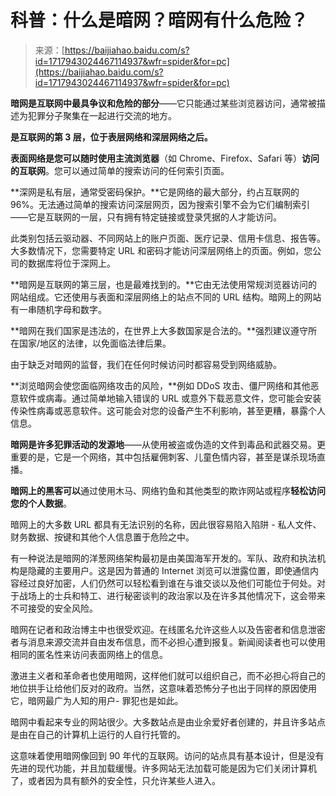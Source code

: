 <!--yml
category: 暗网
date: 2022-11-04 11:32:24
-->

# 科普：什么是暗网？暗网有什么危险？

> 来源：[https://baijiahao.baidu.com/s?id=1717943024467114937&wfr=spider&for=pc](https://baijiahao.baidu.com/s?id=1717943024467114937&wfr=spider&for=pc)

**暗网是互联网中最具争议和危险的部分**——它只能通过某些浏览器访问，通常被描述为犯罪分子聚集在一起进行交流的地方。

**是互联网的第 3 层，位于表层网络和深层网络之后。**

**表面网络是您可以随时使用主流浏览器**（如 Chrome、Firefox、Safari 等）**访问的互联网**。您可以通过简单的搜索访问的任何索引页面。

**深网是私有层，通常受密码保护。**它是网络的最大部分，约占互联网的96%。无法通过简单的搜索访问深层网页，因为搜索引擎不会为它们编制索引——它是互联网的一层，只有拥有特定链接或登录凭据的人才能访问。

此类别包括云驱动器、不同网站上的账户页面、医疗记录、信用卡信息、报告等。大多数情况下，您需要特定 URL 和密码才能访问深层网络上的页面。例如，您公司的数据库将位于深网上。

**暗网是互联网的第三层，也是最难找到的。**它由无法使用常规浏览器访问的网站组成。它还使用与表面和深层网络上的站点不同的 URL 结构。暗网上的网站有一串随机字母和数字。

**暗网在我们国家是违法的，在世界上大多数国家是合法的。**强烈建议遵守所在国家/地区的法律，以免面临法律后果。

由于缺乏对暗网的监督，我们在任何时候访问时都容易受到网络威胁。

**浏览暗网会使您面临网络攻击的风险，**例如 DDoS 攻击、僵尸网络和其他恶意软件或病毒。通过简单地输入错误的 URL 或意外下载恶意文件，您可能会安装传染性病毒或恶意软件。这可能会对您的设备产生不利影响，甚至更糟，暴露个人信息。

**暗网是许多犯罪活动的发源地**——从使用被盗或伪造的文件到毒品和武器交易。更重要的是，它是一个网络，其中包括雇佣刺客、儿童色情内容，甚至是谋杀现场直播。

**暗网上的黑客可以**通过使用木马、网络钓鱼和其他类型的欺诈网站或程序**轻松访问您的个人数据**。

暗网上的大多数 URL 都具有无法识别的名称，因此很容易陷入陷阱 - 私人文件、财务数据、按键和其他个人信息置于危险之中。

有一种说法是暗网的洋葱网络架构最初是由美国海军开发的。军队、政府和执法机构是隐藏的主要用户。这是因为普通的 Internet 浏览可以泄露位置，即使通信内容经过良好加密，人们仍然可以轻松看到谁在与谁交谈以及他们可能位于何处。对于战场上的士兵和特工、进行秘密谈判的政治家以及在许多其他情况下，这会带来不可接受的安全风险。

暗网在记者和政治博主中也很受欢迎。在线匿名允许这些人以及告密者和信息泄密者与消息来源交流并自由发布信息，而不必担心遭到报复。新闻阅读者也可以使用相同的匿名性来访问表面网络上的信息。

激进主义者和革命者也使用暗网，这样他们就可以组织自己，而不必担心将自己的地位拱手让给他们反对的政府。当然，这意味着恐怖分子也出于同样的原因使用它，暗网最广为人知的用户- 罪犯也是如此。

暗网中看起来专业的网站很少。大多数站点是由业余爱好者创建的，并且许多站点是由在自己的计算机上运行的人自行托管的。

这意味着使用暗网像回到 90 年代的互联网。访问的站点具有基本设计，但是没有先进的现代功能，并且加载缓慢。许多网站无法加载可能是因为它们关闭计算机了，或者因为具有额外的安全性，只允许某些人进入。